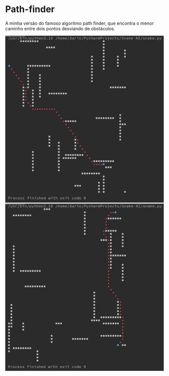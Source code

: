 # Path-finder

A minha versão do famoso algoritmo path finder, que encontra o menor caminho entre dois pontos desviando de obstáculos. 

![Imagem do algoritmo](https://github.com/dario-bandeira/Path-finder/blob/main/img/path-finder.png)
![Imagem do algoritmo2](https://github.com/dario-bandeira/Path-finder/blob/main/img/path-finder2.png)
